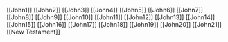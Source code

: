 [[John1]]
[[John2]]
[[John3]]
[[John4]]
[[John5]]
[[John6]]
[[John7]]
[[John8]]
[[John9]]
[[John10]]
[[John11]]
[[John12]]
[[John13]]
[[John14]]
[[John15]]
[[John16]]
[[John17]]
[[John18]]
[[John19]]
[[John20]]
[[John21]]
[[New Testament]]